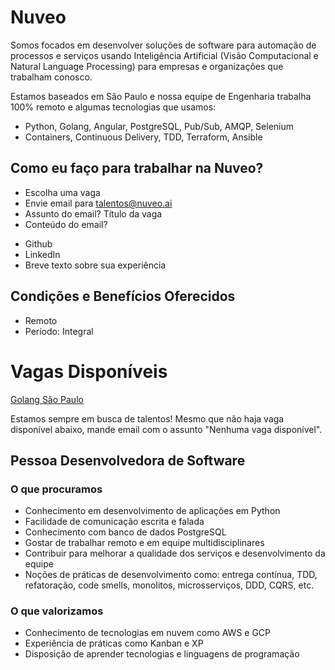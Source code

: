 # Nuveo
Somos focados em desenvolver soluções de software para automação de processos e serviços usando Inteligência Artificial (Visão Computacional e Natural Language Processing) para empresas e organizações que trabalham conosco.
 
Estamos baseados em São Paulo e nossa equipe de Engenharia trabalha 100% remoto e algumas tecnologias que usamos:
 
- Python, Golang, Angular, PostgreSQL, Pub/Sub, AMQP, Selenium
- Containers, Continuous Delivery, TDD, Terraform, Ansible
 
## Como eu faço para trabalhar na Nuveo?
 
- Escolha uma vaga
- Envie email para talentos@nuveo.ai
- Assunto do email? Título da vaga
- Conteúdo do email?
 * Github
 * LinkedIn
 * Breve texto sobre sua experiência
 
## Condições e Benefícios Oferecidos
 
- Remoto
- Período: Integral
 
# Vagas Disponíveis

[Golang São Paulo](timeproxy.md)

Estamos sempre em busca de talentos! Mesmo que não haja vaga disponível abaixo, mande email com o assunto "Nenhuma vaga disponível".
 
## Pessoa Desenvolvedora de Software
 
### O que procuramos
 
* Conhecimento em desenvolvimento de aplicações em Python
* Facilidade de comunicação escrita e falada
* Conhecimento com banco de dados PostgreSQL
* Gostar de trabalhar remoto e em equipe multidisciplinares
* Contribuir para melhorar a qualidade dos serviços e desenvolvimento da equipe
* Noções de práticas de desenvolvimento como: entrega contínua, TDD, refatoração, code smells, monolitos, microsserviços, DDD, CQRS, etc.
 
### O que valorizamos

* Conhecimento de tecnologias em nuvem como AWS e GCP
* Experiência de práticas como Kanban e XP
* Disposição de aprender tecnologias e linguagens de programação
